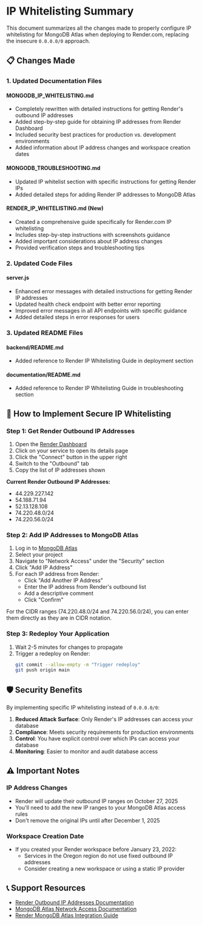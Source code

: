 # IP Whitelisting Summary

This document summarizes all the changes made to properly configure IP whitelisting for MongoDB Atlas when deploying to Render.com, replacing the insecure `0.0.0.0/0` approach.

## 📋 Changes Made

### 1. Updated Documentation Files

#### MONGODB_IP_WHITELISTING.md
- Completely rewritten with detailed instructions for getting Render's outbound IP addresses
- Added step-by-step guide for obtaining IP addresses from Render Dashboard
- Included security best practices for production vs. development environments
- Added information about IP address changes and workspace creation dates

#### MONGODB_TROUBLESHOOTING.md
- Updated IP whitelist section with specific instructions for getting Render IPs
- Added detailed steps for adding Render IP addresses to MongoDB Atlas

#### RENDER_IP_WHITELISTING.md (New)
- Created a comprehensive guide specifically for Render.com IP whitelisting
- Includes step-by-step instructions with screenshots guidance
- Added important considerations about IP address changes
- Provided verification steps and troubleshooting tips

### 2. Updated Code Files

#### server.js
- Enhanced error messages with detailed instructions for getting Render IP addresses
- Updated health check endpoint with better error reporting
- Improved error messages in all API endpoints with specific guidance
- Added detailed steps in error responses for users

### 3. Updated README Files

#### backend/README.md
- Added reference to Render IP Whitelisting Guide in deployment section

#### documentation/README.md
- Added reference to Render IP Whitelisting Guide in troubleshooting section

## 🎯 How to Implement Secure IP Whitelisting

### Step 1: Get Render Outbound IP Addresses
1. Open the [Render Dashboard](https://dashboard.render.com)
2. Click on your service to open its details page
3. Click the "Connect" button in the upper right
4. Switch to the "Outbound" tab
5. Copy the list of IP addresses shown

**Current Render Outbound IP Addresses:**
- 44.229.227.142
- 54.188.71.94
- 52.13.128.108
- 74.220.48.0/24
- 74.220.56.0/24

### Step 2: Add IP Addresses to MongoDB Atlas
1. Log in to [MongoDB Atlas](https://cloud.mongodb.com)
2. Select your project
3. Navigate to "Network Access" under the "Security" section
4. Click "Add IP Address"
5. For each IP address from Render:
   - Click "Add Another IP Address"
   - Enter the IP address from Render's outbound list
   - Add a descriptive comment
   - Click "Confirm"

For the CIDR ranges (74.220.48.0/24 and 74.220.56.0/24), you can enter them directly as they are in CIDR notation.

### Step 3: Redeploy Your Application
1. Wait 2-5 minutes for changes to propagate
2. Trigger a redeploy on Render:
   ```bash
   git commit --allow-empty -m "Trigger redeploy"
   git push origin main
   ```

## 🛡️ Security Benefits

By implementing specific IP whitelisting instead of `0.0.0.0/0`:

1. **Reduced Attack Surface**: Only Render's IP addresses can access your database
2. **Compliance**: Meets security requirements for production environments
3. **Control**: You have explicit control over which IPs can access your database
4. **Monitoring**: Easier to monitor and audit database access

## ⚠️ Important Notes

### IP Address Changes
- Render will update their outbound IP ranges on October 27, 2025
- You'll need to add the new IP ranges to your MongoDB Atlas access rules
- Don't remove the original IPs until after December 1, 2025

### Workspace Creation Date
- If you created your Render workspace before January 23, 2022:
  - Services in the Oregon region do not use fixed outbound IP addresses
  - Consider creating a new workspace or using a static IP provider

## 📞 Support Resources

- [Render Outbound IP Addresses Documentation](https://render.com/docs/outbound-ip-addresses)
- [MongoDB Atlas Network Access Documentation](https://docs.atlas.mongodb.com/security/ip-access-list/)
- [Render MongoDB Atlas Integration Guide](https://www.mongodb.com/docs/atlas/reference/partner-integrations/render/)